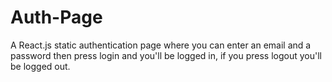 # Auth-Page
A React.js static authentication page where you can enter an email and a password then press login and you'll be logged in, if you press logout you'll be logged out.

